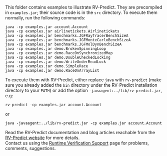 This folder contains examples to illustrate RV-Predict.  They are precompiled
in `examples.jar`; their source code is in the `src` directory.  To execute
them normally, run the following commands:

    java -cp examples.jar account.Account
    java -cp examples.jar airlinetickets.Airlinetickets
    java -cp examples.jar benchmarks.JGFRayTracerBenchSizeA
    java -cp examples.jar benchmarks.JGFMonteCarloBenchSizeA
    java -cp examples.jar benchmarks.JGFMolDynBenchSizeA
    java -cp examples.jar demo.BrokenSpinningLoop
    java -cp examples.jar demo.RaceOnSynchronizedMap
    java -cp examples.jar demo.DoubleCheckedLocking
    java -cp examples.jar demo.WriteUnderReadLock
    java -cp examples.jar demo.SimpleRace
    java -cp examples.jar demo.RaceOnArrayList

To execute them with RV-Predict, either replace `java` with `rv-predict`
(make sure you already added the `bin` directory under the RV-Predict
installation directory to your `PATH`) or add the option
`-javaagent:../lib/rv-predict.jar`, e.g:

    rv-predict -cp examples.jar account.Account

or

    java -javaagent:../lib/rv-predict.jar -cp examples.jar account.Account

Read the RV-Predict documentation and blog articles reachable from the [RV-Predict website](http://runtimeverification.com/predict) for more details.    
Contact us using the [Runtime Verification Support](http://runtimeverification.com/support) page for problems, comments, suggestions.

